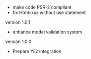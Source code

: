 
 - make code PSR-2 compliant
 - fix Html::xxx without use statement 

version 1.0.1

 - enhance model validation system

version 1.0.0

 - Prepare Yii2 integration
